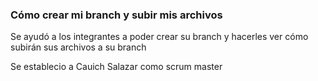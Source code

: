 ### Cómo crear mi branch y subir mis archivos

Se ayudó a los integrantes a poder crear su branch y hacerles ver cómo subirán sus archivos a su branch

Se establecio a Cauich Salazar como scrum master